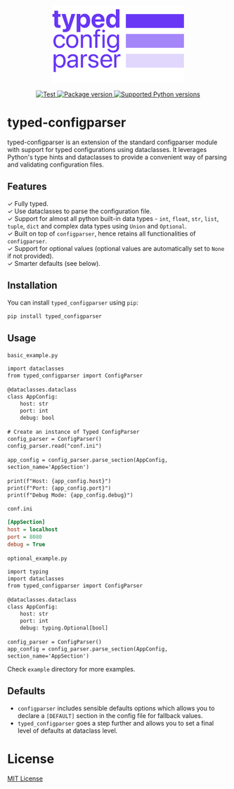<p align="center">
  <img src="https://raw.githubusercontent.com/ajatkj/typed_configparser/main/assets/logo.png" alt="Description of the image">
</p>
<p align="center">
<a href="https://github.com/ajatkj/typed_configparser/actions?query=workflow%3ATest+event%3Apush+branch%3Amain" target="_blank">
    <img src="https://img.shields.io/github/actions/workflow/status/ajatkj/typed_configparser/tests.yml?branch=main&event=push&style=flat-square&label=test" alt="Test">
</a>
  <a href="https://pypi.org/project/typed-configparser" target="_blank">
      <img src="https://img.shields.io/pypi/v/typed-configparser?color=%2334D058&label=pypi%20package&style=flat-square" alt="Package version">
  </a>
  <a href="https://pypi.org/project/typed-configparser" target="_blank">
      <img src="https://img.shields.io/pypi/pyversions/typed-config-parser?color=%2334D058&style=flat-square" alt="Supported Python versions">
  </a>
</p>

# typed-configparser

typed-configparser is an extension of the standard configparser module with support for typed configurations using dataclasses.
It leverages Python's type hints and dataclasses to provide a convenient way of parsing and validating configuration files.

## Features

✓ Fully typed.<br />
✓ Use dataclasses to parse the configuration file.<br />
✓ Support for almost all python built-in data types - `int`, `float`, `str`, `list`, `tuple`, `dict` and complex data types using `Union` and `Optional`.<br />
✓ Built on top of `configparser`, hence retains all functionalities of `configparser`.<br />
✓ Support for optional values (optional values are automatically set to `None` if not provided).<br />
✓ Smarter defaults (see below).

## Installation

You can install `typed_configparser` using `pip`:

```sh
pip install typed_configparser
```

## Usage

`basic_example.py`

```py3
import dataclasses
from typed_configparser import ConfigParser

@dataclasses.dataclass
class AppConfig:
    host: str
    port: int
    debug: bool

# Create an instance of Typed ConfigParser
config_parser = ConfigParser()
config_parser.read("conf.ini")

app_config = config_parser.parse_section(AppConfig, section_name='AppSection')

print(f"Host: {app_config.host}")
print(f"Port: {app_config.port}")
print(f"Debug Mode: {app_config.debug}")
```

`conf.ini`

```ini
[AppSection]
host = localhost
port = 8080
debug = True
```

`optional_example.py`

```py3
import typing
import dataclasses
from typed_configparser import ConfigParser

@dataclasses.dataclass
class AppConfig:
    host: str
    port: int
    debug: typing.Optional[bool]

config_parser = ConfigParser()
app_config = config_parser.parse_section(AppConfig, section_name='AppSection')

```

Check `example` directory for more examples.

## Defaults

- `configparser` includes sensible defaults options which allows you to declare a `[DEFAULT]` section in the config file for fallback values.
- `typed_configparser` goes a step further and allows you to set a final level of defaults at dataclass level.

# License

[MIT License](./LICENSE)
